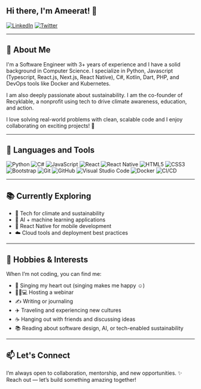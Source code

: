 ## Hi there, I'm Ameerat! 👋
[![LinkedIn](https://img.shields.io/badge/LinkedIn-blue?logo=linkedin&logoColor=white)](https://www.linkedin.com/in/ameerat-bello/)
[![Twitter](https://img.shields.io/badge/Twitter-1DA1F2?logo=twitter&logoColor=white)](https://twitter.com/dream_bmeera)

---

## 🚀 About Me

I'm a Software Engineer with 3+ years of experience and I have a solid background in Computer Science. I specialize in Python, Javascript (Typescript, React.js, Next.js, React Native), C#, Kotlin, Dart, PHP, and DevOps tools like Docker and Kubernetes.

I am also deeply passionate about sustainability. I am the co-founder of Recyklable, a nonprofit using tech to drive climate awareness, education, and action. 

I love solving real-world problems with clean, scalable code and I enjoy collaborating on exciting projects! 🚀

---

## 🚀 Languages and Tools

![Python](https://img.shields.io/badge/Python-3670A0?logo=python&logoColor=white)
![C#](https://img.shields.io/badge/C%23-239120?logo=c-sharp&logoColor=white)
![JavaScript](https://img.shields.io/badge/JavaScript-F7DF1E?logo=javascript&logoColor=black)
![React](https://img.shields.io/badge/React-20232A?logo=react&logoColor=61DAFB)
![React Native](https://img.shields.io/badge/React_Native-20232A?logo=react&logoColor=61DAFB)
![HTML5](https://img.shields.io/badge/HTML5-E34F26?logo=html5&logoColor=white)
![CSS3](https://img.shields.io/badge/CSS3-1572B6?logo=css3&logoColor=white)
![Bootstrap](https://img.shields.io/badge/Bootstrap-7952B3?logo=bootstrap&logoColor=white)
![Git](https://img.shields.io/badge/Git-F05032?logo=git&logoColor=white)
![GitHub](https://img.shields.io/badge/GitHub-181717?logo=github&logoColor=white)
![Visual Studio Code](https://img.shields.io/badge/VS_Code-007ACC?logo=visual-studio-code&logoColor=white)
![Docker](https://img.shields.io/badge/Docker-2496ED?logo=docker&logoColor=white)
![CI/CD](https://img.shields.io/badge/CI/CD-0A0A0A?logo=githubactions&logoColor=white)

---

## 📚 Currently Exploring

- 🌿 Tech for climate and sustainability
- 🤖 AI + machine learning applications
- 📱 React Native for mobile development
- ☁️ Cloud tools and deployment best practices

---

## 🎯 Hobbies & Interests

When I’m not coding, you can find me:

- 🎤 Singing my heart out (singing makes me happy ☺️)
- 👩🏽💻 Hosting a webinar
- ✍️ Writing or journaling
- ✈️ Traveling and experiencing new cultures
- ☕ Hanging out with friends and discussing ideas
- 📚 Reading about software design, AI, or tech-enabled sustainability

---

## 📫 Let's Connect

I’m always open to collaboration, mentorship, and new opportunities. ✨ Reach out — let’s build something amazing together!

<!--
**Bmeera/Bmeera** is a ✨ _special_ ✨ repository because its `README.md` (this file) appears on your GitHub profile.

Here are some ideas to get you started:

- 🔭 I’m currently working on ...
- 🌱 I’m currently learning ...
- 👯 I’m looking to collaborate on ...
- 🤔 I’m looking for help with ...
- 💬 Ask me about ...
- 📫 How to reach me: ...
- 😄 Pronouns: ...
- ⚡ Fun fact: ...
-->
